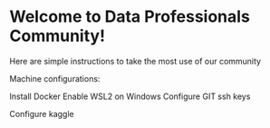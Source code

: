 # Welcome to Data Professionals Community!

Here are simple instructions to take the most use of our community

Machine configurations:

Install Docker
Enable WSL2 on Windows
Configure GIT ssh keys

Configure kaggle